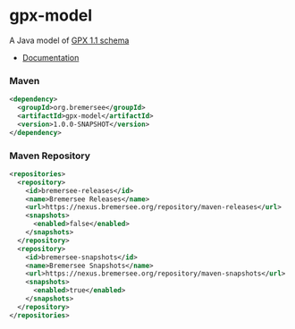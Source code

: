 # gpx-model

A Java model of [GPX 1.1 schema](http://www.topografix.com/GPX/1/1)

- [Documentation](https://nexus.bremersee.org/repository/maven-sites/gpx-model/index.html)

### Maven

```xml
<dependency>
  <groupId>org.bremersee</groupId>
  <artifactId>gpx-model</artifactId>
  <version>1.0.0-SNAPSHOT</version>
</dependency>
```

### Maven Repository

```xml
<repositories>
  <repository>
    <id>bremersee-releases</id>
    <name>Bremersee Releases</name>
    <url>https://nexus.bremersee.org/repository/maven-releases</url>
    <snapshots>
      <enabled>false</enabled>
    </snapshots>
  </repository>
  <repository>
    <id>bremersee-snapshots</id>
    <name>Bremersee Snapshots</name>
    <url>https://nexus.bremersee.org/repository/maven-snapshots</url>
    <snapshots>
      <enabled>true</enabled>
    </snapshots>
  </repository>
</repositories>
```
